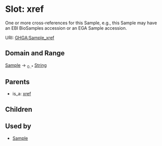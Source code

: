 
# Slot: xref


One or more cross-references for this Sample, e.g., this Sample may have an EBI BioSamples accession or an EGA Sample accession.

URI: [GHGA:Sample_xref](https://w3id.org/GHGA/Sample_xref)


## Domain and Range

[Sample](Sample.md) &#8594;  <sub>0..\*</sub> [String](types/String.md)

## Parents

 *  is_a: [xref](xref.md)

## Children


## Used by

 * [Sample](Sample.md)
